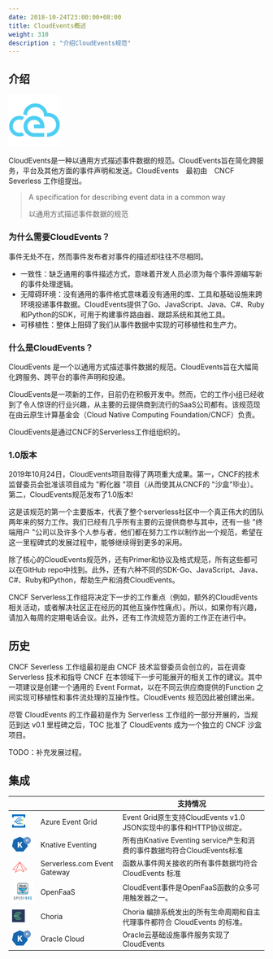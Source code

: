 ```yaml
---
date: 2018-10-24T23:00:00+08:00
title: CloudEvents概述
weight: 310
description : "介绍CloudEvents规范"
---
```


## 介绍

<img src="images/cloudevents-icon-color.png" style="zoom: 10%;" />

CloudEvents是一种以通用方式描述事件数据的规范。CloudEvents旨在简化跨服务，平台及其他方面的事件声明和发送。CloudEvents　最初由　CNCF Severless 工作组提出。

> A specification for describing event data in a common way
>
> 以通用方式描述事件数据的规范

### 为什么需要CloudEvents？

事件无处不在，然而事件发布者对事件的描述却往往不尽相同。

- 一致性：缺乏通用的事件描述方式，意味着开发人员必须为每个事件源编写新的事件处理逻辑。
- 无障碍环境：没有通用的事件格式意味着没有通用的库、工具和基础设施来跨环境投递事件数据。CloudEvents提供了Go、JavaScript、Java、C#、Ruby和Python的SDK，可用于构建事件路由器、跟踪系统和其他工具。
- 可移植性：整体上阻碍了我们从事件数据中实现的可移植性和生产力。

### 什么是CloudEvents？

CloudEvents 是一个以通用方式描述事件数据的规范。CloudEvents旨在大幅简化跨服务、跨平台的事件声明和投递。

CloudEvents是一项新的工作，目前仍在积极开发中。然而，它的工作小组已经收到了令人惊讶的行业兴趣，从主要的云提供商到流行的SaaS公司都有。该规范现在由云原生计算基金会（Cloud Native Computing Foundation/CNCF）负责。

CloudEvents是通过CNCF的Serverless工作组组织的。

### 1.0版本

2019年10月24日，CloudEvents项目取得了两项重大成果。第一，CNCF的技术监督委员会批准该项目成为 "孵化器 "项目（从而使其从CNCF的 "沙盒"毕业）。第二，CloudEvents规范发布了1.0版本!

这是该规范的第一个主要版本，代表了整个serverless社区中一个真正伟大的团队两年来的努力工作。我们已经有几乎所有主要的云提供商参与其中，还有一些 "终端用户 "公司以及许多个人参与者，他们都在努力工作以制作出一个规范，希望在这一里程碑式的发展过程中，能够继续得到更多的采用。

除了核心的CloudEvents规范外，还有Primer和协议及格式规范，所有这些都可以在GitHub repo中找到。此外，还有六种不同的SDK-Go、JavaScript、Java、C#、Ruby和Python，帮助生产和消费CloudEvents。

CNCF Serverless工作组将决定下一步的工作重点（例如，额外的CloudEvents相关活动，或者解决社区正在经历的其他互操作性痛点）。所以，如果你有兴趣，请加入每周的定期电话会议。此外，还有工作流规范方面的工作正在进行中。

## 历史

CNCF Severless 工作组最初是由 CNCF 技术监督委员会创立的，旨在调查 Serverless 技术和指导 CNCF 在本领域下一步可能展开的相关工作的建议。其中一项建议是创建一个通用的 Event Format，以在不同云供应商提供的Function 之间实现可移植性和事件流处理的互操作性。CloudEvents 规范因此被创建出来。

尽管 CloudEvents 的工作最初是作为 Serverless 工作组的一部分开展的，当规范到达 v0.1 里程碑之后，TOC 批准了 CloudEvents 成为一个独立的 CNCF 沙盒项目。

TODO：补充发展过程。

## 集成

|                                                              |                              | 支持情况                                                     |
| ------------------------------------------------------------ | ---------------------------- | ------------------------------------------------------------ |
| <img src="images/azure-event-grid.png" style="zoom:10%;" />  | Azure Event Grid             | Event Grid原生支持CloudEvents v1.0 JSON实现中的事件和HTTP协议绑定。 |
| <img src="images/knative.png" style="zoom:5%;" />            | Knative Eventing             | 所有由Knative Eventing service产生和消费的事件数据均符合CloudEvents标准 |
| <img src="images/serverless-event-gateway.png" style="zoom:10%;" /> | Serverless.com Event Gateway | 函数从事件网关接收的所有事件数据均符合 CloudEvents 标准      |
| <img src="images/openfaas.svg" style="zoom:40%;" />          | OpenFaaS                     | CloudEvent事件是OpenFaaS函数的众多可用触发器之一。           |
| <img src="images/choria.png" style="zoom:5%;" />             | Choria                       | Choria 编排系统发出的所有生命周期和自主代理事件都符合 CloudEvents 的标准。 |
| <img src="images/knative.png" style="zoom:5%;" />            | Oracle Cloud                 | Oracle云基础设施事件服务实现了CloudEvents                    |




